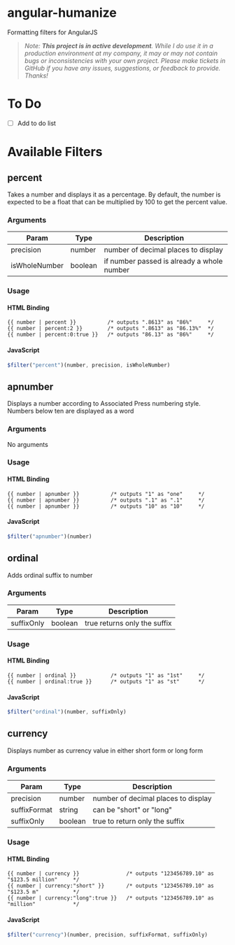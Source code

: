 angular-humanize
================

Formatting filters for AngularJS

> _Note: **This project is in active development**. While I do use it in a production environment at my company, it may or may not contain bugs or inconsistencies with your own project. Please make tickets in GitHub if you have any issues, suggestions, or feedback to provide. Thanks!_

To Do
====
- [ ] Add to do list


Available Filters
====

percent
----

Takes a number and displays it as a percentage. By default, the number is expected to be a float that can be multiplied by 100 to get the percent value.

### Arguments

| Param         | Type    | Description                                     |
| ------------- | ------- | ----------------------------------------------- |
| precision     | number  | number of decimal places to display             |
| isWholeNumber | boolean | if number passed is already a whole number      |

### Usage

#### HTML Binding

```
{{ number | percent }}          /* outputs ".8613" as "86%"     */
{{ number | percent:2 }}        /* outputs ".8613" as "86.13%"  */
{{ number | percent:0:true }}   /* outputs "86.13" as "86%"     */
```

#### JavaScript

``` js
$filter("percent")(number, precision, isWholeNumber)
```

apnumber
----

Displays a number according to Associated Press numbering style. Numbers below ten are displayed as a word

### Arguments

No arguments

### Usage

#### HTML Binding

```
{{ number | apnumber }}          /* outputs "1" as "one"     */
{{ number | apnumber }}          /* outputs ".1" as ".1"     */
{{ number | apnumber }}          /* outputs "10" as "10"     */
```

#### JavaScript

``` js
$filter("apnumber")(number)
```

ordinal
----

Adds ordinal suffix to number

### Arguments

| Param      | Type    | Description                  |
| ---------- | ------- | ---------------------------- |
| suffixOnly | boolean | true returns only the suffix |

### Usage

#### HTML Binding

```
{{ number | ordinal }}           /* outputs "1" as "1st"     */
{{ number | ordinal:true }}      /* outputs "1" as "st"      */
```

#### JavaScript

``` js
$filter("ordinal")(number, suffixOnly)
```

currency
----

Displays number as currency value in either short form or long form

### Arguments

| Param        | Type    | Description                         |
| ------------ | ------- | ----------------------------------- |
| precision    | number  | number of decimal places to display |
| suffixFormat | string  | can be "short" or "long"            |
| suffixOnly   | boolean | true to return only the suffix      |

### Usage

#### HTML Binding

```
{{ number | currency }}               /* outputs "123456789.10" as "$123.5 million"     */
{{ number | currency:"short" }}       /* outputs "123456789.10" as "$123.5 m"           */
{{ number | currency:"long":true }}   /* outputs "123456789.10" as "million"            */

```

#### JavaScript

``` js
$filter("currency")(number, precision, suffixFormat, suffixOnly)
```
